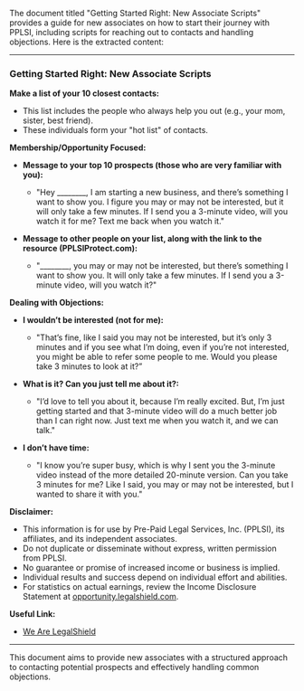 The document titled "Getting Started Right: New Associate Scripts" provides a guide for new associates on how to start their journey with PPLSI, including scripts for reaching out to contacts and handling objections. Here is the extracted content:

---

### Getting Started Right: New Associate Scripts

**Make a list of your 10 closest contacts:**
- This list includes the people who always help you out (e.g., your mom, sister, best friend).
- These individuals form your "hot list" of contacts.

**Membership/Opportunity Focused:**
- **Message to your top 10 prospects (those who are very familiar with you):**
  - "Hey ________, I am starting a new business, and there’s something I want to show you. I figure you may or may not be interested, but it will only take a few minutes. If I send you a 3-minute video, will you watch it for me? Text me back when you watch it."

- **Message to other people on your list, along with the link to the resource (PPLSIProtect.com):**
  - "________, you may or may not be interested, but there’s something I want to show you. It will only take a few minutes. If I send you a 3-minute video, will you watch it?"

**Dealing with Objections:**
- **I wouldn’t be interested (not for me):**
  - "That’s fine, like I said you may not be interested, but it’s only 3 minutes and if you see what I’m doing, even if you’re not interested, you might be able to refer some people to me. Would you please take 3 minutes to look at it?”

- **What is it? Can you just tell me about it?:**
  - "I’d love to tell you about it, because I’m really excited. But, I’m just getting started and that 3-minute video will do a much better job than I can right now. Just text me when you watch it, and we can talk."

- **I don’t have time:**
  - "I know you’re super busy, which is why I sent you the 3-minute video instead of the more detailed 20-minute version. Can you take 3 minutes for me? Like I said, you may or may not be interested, but I wanted to share it with you."

**Disclaimer:**
- This information is for use by Pre-Paid Legal Services, Inc. (PPLSI), its affiliates, and its independent associates.
- Do not duplicate or disseminate without express, written permission from PPLSI.
- No guarantee or promise of increased income or business is implied.
- Individual results and success depend on individual effort and abilities.
- For statistics on actual earnings, review the Income Disclosure Statement at [opportunity.legalshield.com](http://opportunity.legalshield.com).

**Useful Link:**
- [We Are LegalShield](https://www.wearelegalshield.com/protect)

---

This document aims to provide new associates with a structured approach to contacting potential prospects and effectively handling common objections.
